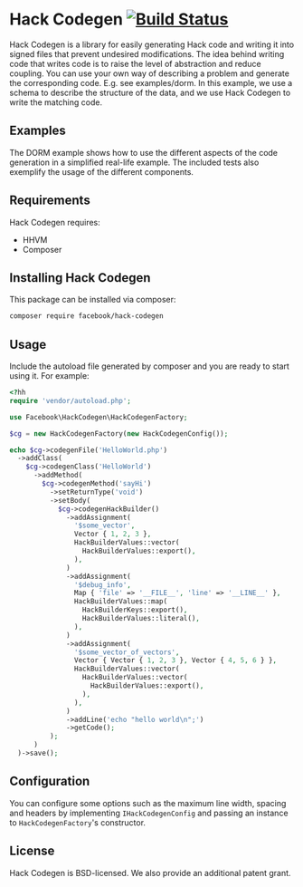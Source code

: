 # Hack Codegen [![Build Status](https://travis-ci.org/hhvm/hack-codegen.svg?branch=master)](https://travis-ci.org/hhvm/hack-codegen)
Hack Codegen is a library for easily generating Hack code and writing it
into signed files that prevent undesired modifications.
The idea behind writing code that writes code is to raise the level of
abstraction and reduce coupling.  You can use your own way of describing
a problem and generate the corresponding code.  E.g. see examples/dorm.
In this example, we use a schema to describe the structure of the data,
and we use Hack Codegen to write the matching code.

## Examples
The DORM example shows how to use the different aspects of the code
generation in a simplified real-life example.
The included tests also exemplify the usage of the different components.

## Requirements
Hack Codegen requires:
* HHVM
* Composer

## Installing Hack Codegen
This package can be installed via composer:

```bash
composer require facebook/hack-codegen
```

## Usage
Include the autoload file generated by composer and you are ready to start using it.
For example:

```php
<?hh
require 'vendor/autoload.php';

use Facebook\HackCodegen\HackCodegenFactory;

$cg = new HackCodegenFactory(new HackCodegenConfig());

echo $cg->codegenFile('HelloWorld.php')
  ->addClass(
    $cg->codegenClass('HelloWorld')
      ->addMethod(
        $cg->codegenMethod('sayHi')
          ->setReturnType('void')
          ->setBody(
            $cg->codegenHackBuilder()
              ->addAssignment(
                '$some_vector',
                Vector { 1, 2, 3 },
                HackBuilderValues::vector(
                  HackBuilderValues::export(),
                ),
              )
              ->addAssignment(
                '$debug_info',
                Map { 'file' => '__FILE__', 'line' => '__LINE__' },
                HackBuilderValues::map(
                  HackBuilderKeys::export(),
                  HackBuilderValues::literal(),
                ),
              )
              ->addAssignment(
                '$some_vector_of_vectors',
                Vector { Vector { 1, 2, 3 }, Vector { 4, 5, 6 } },
                HackBuilderValues::vector(
                  HackBuilderValues::vector(
                    HackBuilderValues::export(),
                  ),
                ),
              )
              ->addLine('echo "hello world\n";')
              ->getCode();
          );
      )
  )->save();
```

## Configuration
You can configure some options such as the maximum line width, spacing and
headers by implementing `IHackCodegenConfig` and passing an instance to
`HackCodegenFactory`'s constructor.

## License
Hack Codegen is BSD-licensed. We also provide an additional patent grant.

